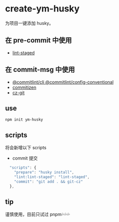 <!--
 * @Desc:
 * @Author: 曾茹菁
 * @Date: 2022-09-01 15:15:40
 * @LastEditors: 曾茹菁
 * @LastEditTime: 2022-09-08 09:11:14
-->

# create-ym-husky

为项目一键添加 husky。

## 在 pre-commit 中使用

- [lint-staged](https://www.npmjs.com/package/lint-staged)

## 在 commit-msg 中使用

- [@commitlint/cli @commitlint/config-conventional](https://commitlint.js.org/#/)
- [commitizen](https://www.npmjs.com/package/commitizen)
- [cz-git](https://cz-git.qbb.sh/zh/guide/)

## use

```
npm init ym-husky
```

## scripts

将会新增以下 scripts

- commit 提交

```js
  "scripts": {
    "prepare": "husky install",
    "lint:lint-staged": "lint-staged",
    "commit": "git add . && git-cz"
  },
```

## tip

谨慎使用，目前只试过 pnpm💦💦💦
